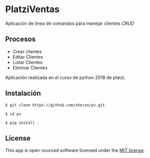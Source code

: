# PlatziVentas

Aplicación de linea de comandos para manejar clientes *CRUD*

## Procesos
- Crear clientes
- Editar Clientes
- Listar Clientes
- Eliminar Clientes

Aplicación realizada en el curso de python 2018 de platzi.

## Instalación

    $ git clone https://github.com/sherzo/pv.git

    $ cd pv
    
    $ pip install .


## License

This app is open-sourced software licensed under the [MIT license](http://opensource.org/licenses/MIT).
